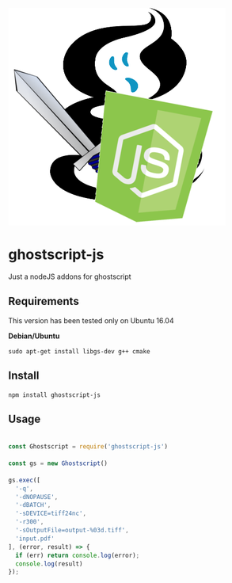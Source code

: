 ![logo ghostscript-js](/ghostscript-js.png)

# ghostscript-js

Just a nodeJS addons for ghostscript

## Requirements
This version has been tested only on Ubuntu 16.04

**Debian/Ubuntu**
```shell
sudo apt-get install libgs-dev g++ cmake
```

## Install
```shell
npm install ghostscript-js
```

## Usage
```javascript

const Ghostscript = require('ghostscript-js')

const gs = new Ghostscript()

gs.exec([
  '-q',
  '-dNOPAUSE',
  '-dBATCH',
  '-sDEVICE=tiff24nc',
  '-r300',
  '-sOutputFile=output-%03d.tiff',
  'input.pdf'
], (error, result) => {
  if (err) return console.log(error);
  console.log(result)
});
```
